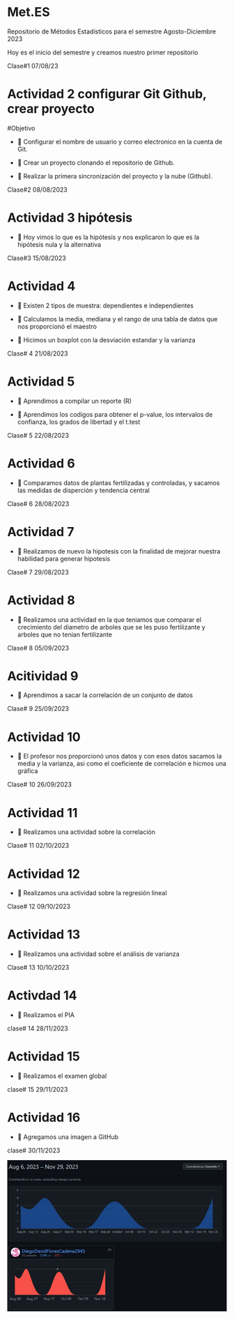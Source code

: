 # Met.ES
Repositorio de Métodos Estadísticos para el semestre Agosto-Diciembre 2023

Hoy es el inicio del semestre y creamos nuestro primer repositorio

Clase#1 07/08/23

# Actividad 2 configurar Git Github, crear proyecto

#Objetivo

+ :dart: Configurar el nombre de usuario y correo electronico en la cuenta de Git.

+ :dart: Crear un proyecto clonando el repositorio de Github.

+ :dart: Realizar la primera sincronización del proyecto y la nube (Github).

Clase#2 08/08/2023

# Actividad 3 hipótesis

+ :dart: Hoy vimos lo que es la hipótesis y nos explicaron lo que es la hipótesis nula y la alternativa

Clase#3 15/08/2023

# Actividad 4

+ :dart: Existen 2 tipos de muestra: dependientes e independientes

+ :dart: Calculamos la media, mediana y el rango de una tabla de datos que nos proporcionó el maestro

+ :dart: Hicimos un boxplot con la desviación estandar y la varianza

Clase# 4 21/08/2023

# Actividad 5

+ :dart: Aprendimos a compilar un reporte (R)

+ :dart: Aprendimos los codigos para obtener el p-value, los intervalos de confianza, los grados de libertad y el t.test

Clase# 5 22/08/2023

# Actividad 6

+ :dart: Comparamos datos de plantas fertilizadas y controladas, y sacamos las medidas de disperción y tendencia central

Clase# 6 28/08/2023

# Actividad 7

+ :dart: Realizamos de nuevo la hipotesis con la finalidad de mejorar nuestra habilidad para generar hipotesis

Clase# 7 29/08/2023

# Actividad 8

+ :dart: Realizamos una actividad en la que teniamos que comparar el crecimiento del diametro de arboles que se les puso fertilizante y arboles que no tenian fertilizante

Clase# 8 05/09/2023

# Acitividad 9

+ :dart: Aprendimos a sacar la correlación de un conjunto de datos

Clase# 9 25/09/2023

# Actividad 10

+ :dart: El profesor nos proporcionó unos datos y con esos datos sacamos la media y la varianza, asi como el coeficiente de correlación e hicmos una gráfica

Clase# 10 26/09/2023

# Actividad 11

+ :dart: Realizamos una actividad sobre la correlación

Clase# 11 02/10/2023

# Actividad 12

+ :dart: Realizamos una actividad sobre la regresión lineal

Clase# 12 09/10/2023

# Actividad 13

+ :dart: Realizamos una actividad sobre el análisis de varianza

Clase# 13 10/10/2023

# Activdad 14

+ :dart: Realizamos el PIA

clase# 14 28/11/2023

# Actividad 15

+ :dart: Realizamos  el examen global

clase# 15 29/11/2023

# Actividad 16

+ :dart: Agregamos una imagen a GitHub

clase# 30/11/2023

![](https://github.com/DiegoDavidFloresCadena2945/Met.ES/blob/main/Gr%C3%A1fica%20de%20Diego.JPG)
